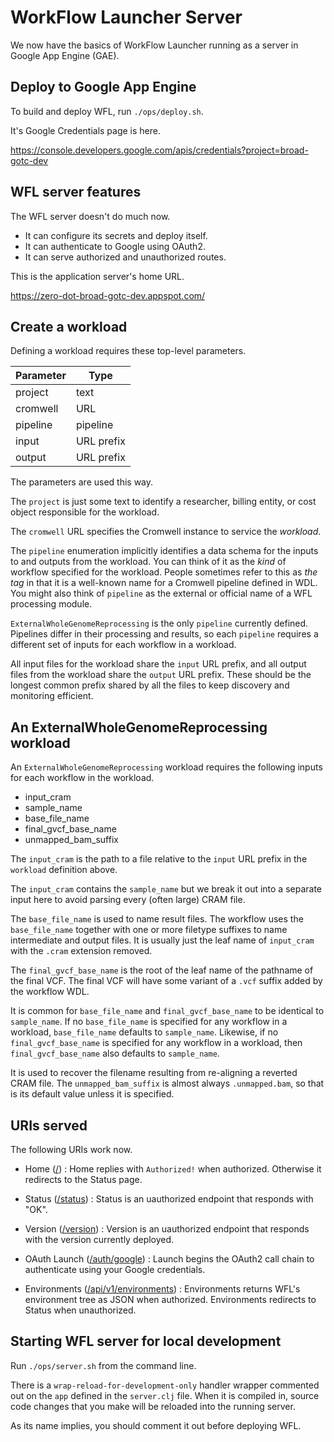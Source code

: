 # WorkFlow Launcher Server

We now have the basics of WorkFlow Launcher
running as a server
in Google App Engine (GAE).

## Deploy to Google App Engine

To build and deploy WFL,
run `./ops/deploy.sh`.

It's Google Credentials page is here.

https://console.developers.google.com/apis/credentials?project=broad-gotc-dev

## WFL server features

The WFL server doesn't do much now.

- It can configure its secrets and deploy itself.
- It can authenticate to Google using OAuth2.
- It can serve authorized and unauthorized routes.

This is the application server's home URL.

https://zero-dot-broad-gotc-dev.appspot.com/

## Create a workload

Defining a workload requires these top-level parameters.

| Parameter | Type       |
|-----------|------------ |
| project   | text       |
| cromwell  | URL        |
| pipeline  | pipeline   |
| input     | URL prefix |
| output    | URL prefix |

The parameters are used this way.

The `project` is just some text
to identify a researcher,
billing entity,
or cost object
responsible for the workload.

The `cromwell` URL specifies the Cromwell instance
to service the _workload_.

The `pipeline` enumeration implicitly identifies a data
schema for the inputs to and outputs from the workload.
You can think of it as the _kind_ of workflow
specified for the workload.
People sometimes refer to this as _the tag_
in that it is a well-known name
for a Cromwell pipeline defined in WDL.
You might also think of `pipeline`
as the external or official name
of a WFL processing module.

`ExternalWholeGenomeReprocessing`
is the only `pipeline` currently defined.
Pipelines differ in their processing and results,
so each `pipeline` requires a different
set of inputs for each workflow in a workload.

All input files for the workload
share the `input` URL prefix,
and all output files from the workload
share the `output` URL prefix.
These should be the longest common prefix
shared by all the files
to keep discovery and monitoring efficient.

## An ExternalWholeGenomeReprocessing workload

An `ExternalWholeGenomeReprocessing` workload
requires the following inputs
for each workflow in the workload.

- input_cram
- sample_name
- base_file_name
- final_gvcf_base_name
- unmapped_bam_suffix

The `input_cram` is the path to a file
relative to the `input` URL prefix
in the `workload` definition above.

The `input_cram` contains the `sample_name`
but we break it out into a separate input here
to avoid parsing every (often large) CRAM file.

The `base_file_name` is used to name result files.
The workflow uses the `base_file_name`
together with one or more filetype suffixes
to name intermediate and output files.
It is usually just the leaf name of `input_cram`
with the `.cram` extension removed.

The `final_gvcf_base_name` is the root
of the leaf name
of the pathname of the final VCF.
The final VCF will have some variant
of a `.vcf` suffix
added by the workflow WDL.

It is common for `base_file_name`
and `final_gvcf_base_name`
to be identical to `sample_name`.
If no `base_file_name` is specified
for any workflow in a workload,
`base_file_name` defaults to `sample_name`.
Likewise,
if no `final_gvcf_base_name` is specified
for any workflow in a workload,
then `final_gvcf_base_name`
also defaults to `sample_name`.

It is used to recover the filename resulting
from re-aligning a reverted CRAM file.
The `unmapped_bam_suffix`
is almost always `.unmapped.bam`,
so that is its default value
unless it is specified.

## URIs served

The following URIs work now.

 - Home ([/](https://zero-dot-broad-gotc-dev.appspot.com/)) :
   Home replies with `Authorized!` when authorized.
   Otherwise it redirects to the Status page.

 - Status ([/status](https://zero-dot-broad-gotc-dev.appspot.com/status)) :
   Status is an uauthorized endpoint that responds with "OK".

 - Version ([/version](https://zero-dot-broad-gotc-dev.appspot.com/version)) :
   Version is an uauthorized endpoint that responds
   with the version currently deployed.

 - OAuth Launch
   ([/auth/google](https://zero-dot-broad-gotc-dev.appspot.com/auth/google)) :
   Launch begins the OAuth2 call chain
   to authenticate using your Google credentials.

 - Environments
   ([/api/v1/environments](https://zero-dot-broad-gotc-dev.appspot.com/api/v1/environments)) :
   Environments returns WFL's environment tree as JSON when authorized.
   Environments redirects to Status when unauthorized.

## Starting WFL server for local development

Run `./ops/server.sh` from the command line.

There is a `wrap-reload-for-development-only` handler wrapper
commented out on the `app` defined in the `server.clj` file.
When it is compiled in,
source code changes that you make
will be reloaded into the running server.

As its name implies,
you should comment it out
before deploying WFL.
